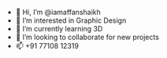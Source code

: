 - 👋 Hi, I’m @iamaffanshaikh
- 👀 I’m interested in Graphic Design
- 🌱 I’m currently learning 3D
- 💞️ I’m looking to collaborate for new projects
- 📫 +91 77108 12319

<!---
iamaffanshaikh/iamaffanshaikh is a ✨ special ✨ repository because its `README.md` (this file) appears on your GitHub profile.
You can click the Preview link to take a look at your changes.
--->
